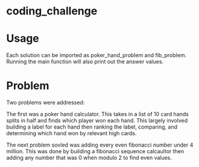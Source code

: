 # coding_challenge
# Usage

Each solution can be imported as poker_hand_problem and fib_problem. Running the main function will also print out the answer values.


# Problem

Two problems were addressed:

The first was a poker hand calculator. This takes in a list of 10 card hands splits in half and finds which player won each hand. This largely involved building a label for each hand then ranking the label, comparing, and determining which hand won by relevant high cards. 

The next problem sovled was adding every even fibonacci number under 4 million. This was done by building a fibonacci sequence calcaultor then adding any number that was 0 when modulo 2 to find even values.
